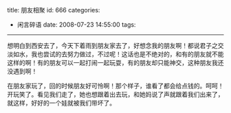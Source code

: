title: 朋友相聚
id: 666
categories:
  - 闲言碎语
date: 2008-07-23 14:55:00
tags:
---

想明白到西安去了，今天下着雨到朋友家去了，好想念我的朋友啊！都说君子之交淡如水，我也尝试的去努力做过，不过呢！这话也是不绝对的，和有的朋友就不能这样的啊！有的朋友可以一起打闹一起玩耍，有的朋友却只能神交，这种朋友我还没遇到啊！

在朋友家玩了，回的时候朋友好可怜啊！那个样子，谁看了都会给点钱的。呵呵！开玩笑了。看见我们走了，她也想跟着出去玩，和她妈说了声就跟着我们出来了，就这样，好好的一个娃就被我们带坏了。